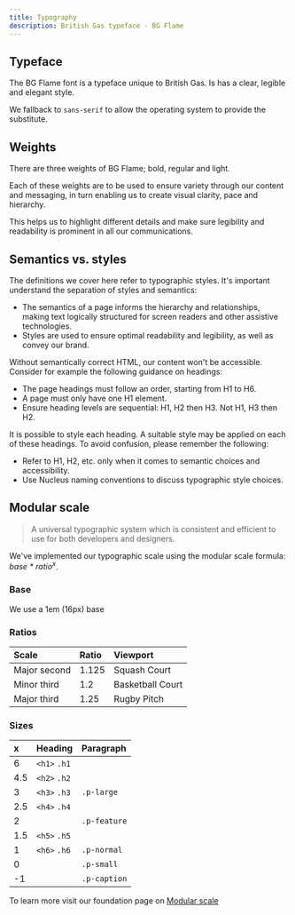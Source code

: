 ```yaml
---
title: Typography
description: British Gas typeface - BG Flame
---
```


## Typeface

The BG Flame font is a typeface unique to British Gas. Is has a clear, legible and elegant style.

We fallback to `sans-serif` to allow the operating system to provide the substitute.


## Weights

There are three weights of BG Flame; bold, regular and light.

Each of these weights are to be used to ensure variety through our content and messaging, in turn enabling us to create visual clarity, pace and hierarchy.

This helps us to highlight different details and make sure legibility and readability is prominent in all our communications.

## Semantics vs. styles

The definitions we cover here refer to typographic styles. It's important understand the separation of styles and semantics:

* The semantics of a page informs the hierarchy and relationships, making text logically structured for screen readers and other assistive technologies.
* Styles are used to ensure optimal readability and legibility, as well as convey our brand.

Without semantically correct HTML, our content won't be accessible. Consider for example the following guidance on headings:

* The page headings must follow an order, starting from H1 to H6.
* A page must only have one H1 element.
* Ensure heading levels are sequential: H1, H2 then H3. Not H1, H3 then H2.

It is possible to style each heading. A suitable style may be applied on each of these headings. To avoid confusion, please remember the following:

* Refer to H1, H2, etc. only when it comes to semantic choices and accessibility.
* Use Nucleus naming conventions to discuss typographic style choices.

## Modular scale

> A universal typographic system which is consistent and efficient to use for both developers and designers.

We've implemented our typographic scale using the modular scale formula: _base * ratio<sup>x</sup>_.


### Base

We use a 1em (16px) base

### Ratios

| Scale | Ratio | Viewport |
| :--- | :--- | :--- |
| Major second | 1.125 | Squash Court |
| Minor third | 1.2 | Basketball Court |
| Major third | 1.25 | Rugby Pitch |

### Sizes

| x | Heading | Paragraph |
| :--- | :--- | :--- |
| 6 | `<h1>` `.h1` |  |
| 4.5 | `<h2>` `.h2` |  |
| 3 | `<h3>` `.h3` | `.p-large` |
| 2.5 | `<h4>` `.h4` |  |
| 2 |  | `.p-feature` |
| 1.5 | `<h5>` `.h5` |  |
| 1 | `<h6>` `.h6` | `.p-normal` |
| 0 |  | `.p-small` |
| -1 |  | `.p-caption` |

To learn more visit our foundation page on [Modular scale](foundations/modular-scale.md)
